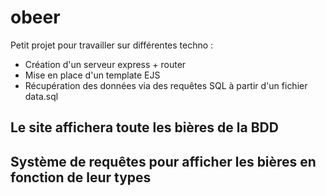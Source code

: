 # obeer

Petit projet pour travailler sur différentes techno :

- Création d'un serveur express + router
- Mise en place d'un template EJS
- Récupération des données via des requêtes SQL à partir d'un fichier data.sql

## Le site affichera toute les bières de la BDD

## Système de requêtes pour afficher les bières en fonction de leur types

